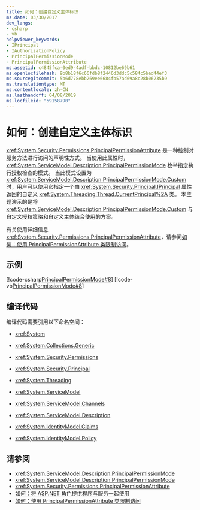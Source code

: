 ```yaml
---
title: 如何：创建自定义主体标识
ms.date: 03/30/2017
dev_langs:
- csharp
- vb
helpviewer_keywords:
- IPrincipal
- IAuthorizationPolicy
- PrincipalPermissionMode
- PrincipalPermissionAttribute
ms.assetid: c4845fca-0ed9-4adf-bbdc-10812be69b61
ms.openlocfilehash: 9b8b18f6c66fdb8f2446d3ddc5c584c5bad44ef3
ms.sourcegitcommit: 5b6d778ebb269ee6684fb57ad69a8c28b06235b9
ms.translationtype: MT
ms.contentlocale: zh-CN
ms.lasthandoff: 04/08/2019
ms.locfileid: "59158790"
---
```

# <a name="how-to-create-a-custom-principal-identity"></a>如何：创建自定义主体标识
<xref:System.Security.Permissions.PrincipalPermissionAttribute> 是一种控制对服务方法进行访问的声明性方式。 当使用此属性时，<xref:System.ServiceModel.Description.PrincipalPermissionMode> 枚举指定执行授权检查的模式。 当此模式设置为 <xref:System.ServiceModel.Description.PrincipalPermissionMode.Custom> 时，用户可以使用它指定一个由 <xref:System.Security.Principal.IPrincipal> 属性返回的自定义 <xref:System.Threading.Thread.CurrentPrincipal%2A> 类。 本主题演示的是将 <xref:System.ServiceModel.Description.PrincipalPermissionMode.Custom> 与自定义授权策略和自定义主体结合使用的方案。  
  
 有关使用详细信息<xref:System.Security.Permissions.PrincipalPermissionAttribute>，请参阅[如何：使用 PrincipalPermissionAttribute 类限制访问](../../../../docs/framework/wcf/how-to-restrict-access-with-the-principalpermissionattribute-class.md)。  
  
## <a name="example"></a>示例  
 [!code-csharp[PrincipalPermissionMode#8](../../../../samples/snippets/csharp/VS_Snippets_CFX/principalpermissionmode/cs/source.cs#8)]
 [!code-vb[PrincipalPermissionMode#8](../../../../samples/snippets/visualbasic/VS_Snippets_CFX/principalpermissionmode/vb/source.vb#8)]  
  
## <a name="compiling-the-code"></a>编译代码  
 编译代码需要引用以下命名空间：  
  
-   <xref:System>  
  
-   <xref:System.Collections.Generic>  
  
-   <xref:System.Security.Permissions>  
  
-   <xref:System.Security.Principal>  
  
-   <xref:System.Threading>  
  
-   <xref:System.ServiceModel>  
  
-   <xref:System.ServiceModel.Channels>  
  
-   <xref:System.ServiceModel.Description>  
  
-   <xref:System.IdentityModel.Claims>  
  
-   <xref:System.IdentityModel.Policy>  
  
## <a name="see-also"></a>请参阅

- <xref:System.ServiceModel.Description.PrincipalPermissionMode>
- <xref:System.ServiceModel.Description.PrincipalPermissionMode>
- <xref:System.Security.Permissions.PrincipalPermissionAttribute>
- [如何：将 ASP.NET 角色提供程序与服务一起使用](../../../../docs/framework/wcf/feature-details/how-to-use-the-aspnet-role-provider-with-a-service.md)
- [如何：使用 PrincipalPermissionAttribute 类限制访问](../../../../docs/framework/wcf/how-to-restrict-access-with-the-principalpermissionattribute-class.md)
